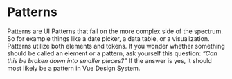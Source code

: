 # Patterns

Patterns are UI Patterns that fall on the more complex side of the spectrum. So for example things like a date picker, a data table, or a visualization. Patterns utilize both elements and tokens. If you wonder whether something should be called an element or a pattern, ask yourself this question: _“Can this be broken down into smaller pieces?”_ If the answer is yes, it should most likely be a pattern in Vue Design System.
